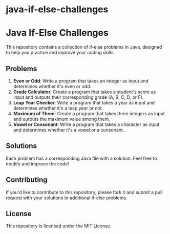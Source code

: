 # java-if-else-challenges
# Java If-Else Challenges

This repository contains a collection of if-else problems in Java, designed to help you practice and improve your coding skills.

## Problems

1. **Even or Odd**: Write a program that takes an integer as input and determines whether it's even or odd.
2. **Grade Calculator**: Create a program that takes a student's score as input and outputs their corresponding grade (A, B, C, D, or F).
3. **Leap Year Checker**: Write a program that takes a year as input and determines whether it's a leap year or not.
4. **Maximum of Three**: Create a program that takes three integers as input and outputs the maximum value among them.
5. **Vowel or Consonant**: Write a program that takes a character as input and determines whether it's a vowel or a consonant.

## Solutions

Each problem has a corresponding Java file with a solution. Feel free to modify and improve the code!

## Contributing

If you'd like to contribute to this repository, please fork it and submit a pull request with your solutions to additional if-else problems.

## License

This repository is licensed under the MIT License.
